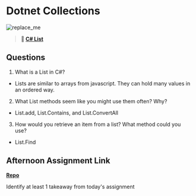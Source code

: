 # Dotnet Collections

![replace_me](https://codeworks.blob.core.windows.net/public/assets/img/illustrations/placeholder.svg)

> **📖 [C# List](https://codeworksacademy.com/fs-student-guide/resources/wk10/02-List-Methods)**

## Questions

1. What is a List in C#?
 - Lists are similar to arrays from javascript. They can hold many values in an ordered way.
2. What List methods seem like you might use them often? Why?
 - List.add, List.Contains, and List.ConvertAll
3. How would you retrieve an item from a list? What method could you use?
 - List.Find
## Afternoon Assignment Link

**[Repo](https://github.com/Ryan-Thrall/AllSpice)**

Identify at least 1 takeaway from today's assignment
